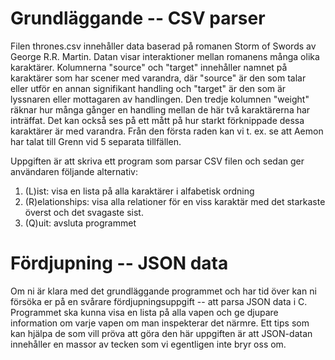 
# Grundläggande -- CSV parser

Filen thrones.csv innehåller data baserad på romanen Storm of Swords av George R.R. Martin. Datan visar interaktioner mellan romanens många olika karaktärer. Kolumnerna "source" och "target" innehåller namnet på karaktärer som har scener med varandra, där "source" är den som talar eller utför en annan signifikant handling och "target" är den som är lyssnaren eller mottagaren av handlingen. Den tredje kolumnen "weight" räknar hur många gånger en handling mellan de här två karaktärerna har inträffat. Det kan också ses på ett mått på hur starkt förknippade dessa karaktärer är med varandra. Från den första raden kan vi t. ex. se att Aemon har talat till Grenn vid 5 separata tillfällen.

Uppgiften är att skriva ett program som parsar CSV filen och sedan ger användaren följande alternativ:

 1. (L)ist: visa en lista på alla karaktärer i alfabetisk ordning
 2. (R)elationships: visa alla relationer för en viss karaktär
    med det starkaste överst och det svagaste sist.
 3. (Q)uit: avsluta programmet

# Fördjupning -- JSON data

Om ni är klara med det grundläggande programmet och har tid över kan ni försöka er på en svårare fördjupningsuppgift -- att parsa JSON data i C. Programmet ska kunna visa en lista på alla vapen och ge djupare information om varje vapen om man inspekterar det närmre.
Ett tips som kan hjälpa de som vill pröva att göra den här uppgiften är att JSON-datan innehåller en massor av tecken som vi egentligen inte bryr oss om. 